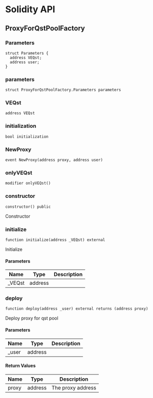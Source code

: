 # Solidity API

## ProxyForQstPoolFactory

### Parameters

```solidity
struct Parameters {
  address VEQst;
  address user;
}
```

### parameters

```solidity
struct ProxyForQstPoolFactory.Parameters parameters
```

### VEQst

```solidity
address VEQst
```

### initialization

```solidity
bool initialization
```

### NewProxy

```solidity
event NewProxy(address proxy, address user)
```

### onlyVEQst

```solidity
modifier onlyVEQst()
```

### constructor

```solidity
constructor() public
```

Constructor

### initialize

```solidity
function initialize(address _VEQst) external
```

Initialize

#### Parameters

| Name | Type | Description |
| ---- | ---- | ----------- |
| _VEQst | address |  |

### deploy

```solidity
function deploy(address _user) external returns (address proxy)
```

Deploy proxy for qst pool

#### Parameters

| Name | Type | Description |
| ---- | ---- | ----------- |
| _user | address |  |

#### Return Values

| Name | Type | Description |
| ---- | ---- | ----------- |
| proxy | address | The proxy address |

